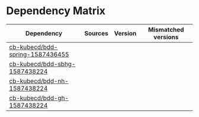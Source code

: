 # Dependency Matrix

Dependency | Sources | Version | Mismatched versions
---------- | ------- | ------- | -------------------
[cb-kubecd/bdd-spring-1587436455](https://github.com/cb-kubecd/bdd-spring-1587436455.git) |  | []() | 
[cb-kubecd/bdd-sbhg-1587438224](https://github.com/cb-kubecd/bdd-sbhg-1587438224.git) |  | []() | 
[cb-kubecd/bdd-nh-1587438224](https://github.com/cb-kubecd/bdd-nh-1587438224.git) |  | []() | 
[cb-kubecd/bdd-gh-1587438224](https://github.com/cb-kubecd/bdd-gh-1587438224.git) |  | []() | 
